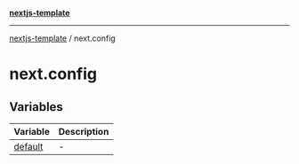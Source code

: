 [**nextjs-template**](README.md)

---

[nextjs-template](README.md) / next.config

# next.config

## Variables

| Variable                                   | Description |
| ------------------------------------------ | ----------- |
| [default](next.config.Variable.default.md) | -           |

